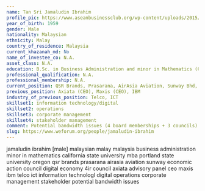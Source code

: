 ```yaml
---
name: Tan Sri Jamaludin Ibrahim
profile_pic: https://www.aseanbusinessclub.org/wp-content/uploads/2015/04/img-Jamaludin-Ibrahim.jpg
year_of_birth: 1959
gender: Male
nationality: Malaysian 
ethnicity: Malay
country_of_residence: Malaysia 
current_khazanah_md: No
name_of_investee_co: N.A.
asset_class: N.A.
education: B.Sc. in Business Administration and minor in Mathematics (California State University), MBA (Portland State University, Oregon)
professional_qualification: N.A.
professional_membership: N.A.
current_position: QSR Brands, Prasarana, AirAsia Aviation, Sunway Bhd, M’sia Economic Action Council, Digital Economy & 4IR Council, Axiata Advisory Panel
previous_position: Axiata (CEO), Maxis (CEO), IBM
industry_of_previous_position: Telco, ICT
skillset1: information technology/digital
skillset2: operations
skillset3: corporate management
skillset4: stakeholder management
comment: Potential bandwidth issues (4 board memberships + 3 councils).
slug: https://www.weforum.org/people/jamaludin-ibrahim
---
```


jamaludin ibrahim [male] malaysian malay malaysia business administration minor in mathematics california state university mba portland state university oregon qsr brands prasarana airasia aviation sunway economic action council digital economy 4ir council axiata advisory panel ceo maxis ibm telco ict information technologl digital operations corporate management stakeholder potential bandwidth issues